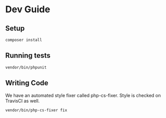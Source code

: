 Dev Guide
=========

Setup
-----

    composer install


Running tests
-------------

    vendor/bin/phpunit


Writing Code
------------

We have an automated style fixer called php-cs-fixer. Style is checked on TravisCI as well.

    vendor/bin/php-cs-fixer fix

